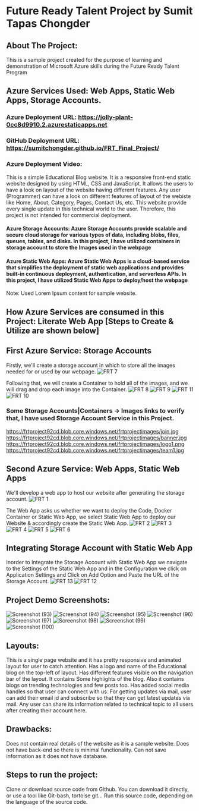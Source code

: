 # Future Ready Talent Project by Sumit Tapas Chongder

## About The Project:
 This is a sample project created for the purpose of learning and demonstration of Microsoft Azure skills during the Future Ready Talent Program

## Azure Services Used: Web Apps, Static Web Apps, Storage Accounts.
### Azure Deployment URL: https://jolly-plant-0cc8d9910.2.azurestaticapps.net
### GitHub Deployment URL: https://sumitchongder.github.io/FRT_Final_Project/
### Azure Deployment Video: 


This is a simple Educational Blog website. It is a responsive front-end static website designed by using HTML, CSS and JavaScript. It allows the users to have a look on layout of the website having different features. Any user (Programmer) can have a look on different features of layout of the webiste like Home, About, Category, Pages, Contact Us, etc.
This website provide every single update in this technical world to the user. 
Therefore, this project is not intended for commercial deployment.
#### Azure Storage Accounts: Azure Storage Accounts provide scalable and secure cloud storage for various types of data, including blobs, files, queues, tables, and disks. In this project, I have utilized containers in storage account to store the Images used in the webpage
#### Azure Static Web Apps: Azure Static Web Apps is a cloud-based service that simplifies the deployment of static web applications and provides built-in continuous deployment, authentication, and serverless APIs. In this project, I have utilized Static Web Apps to deploy/host the webpage
Note: Used Lorem Ipsum content for sample website.

## How Azure Services are consumed in this Project: Literate Web App [Steps to Create & Utilize are shown below]
## First Azure Service: Storage Accounts

Firstly, we'll create a storage account in which to store all the images needed for or used by our webpage.
![FRT 7](https://user-images.githubusercontent.com/77958774/227234439-178f62bf-8ca2-4eee-8e91-63bad58b288a.png)

Following that, we will create a Container to hold all of the images, and we will drag and drop each image into the Container.
![FRT 8](https://user-images.githubusercontent.com/77958774/227234636-c33e76d1-3492-4dc4-a0ec-d6bce18dedd8.png)
![FRT 9](https://user-images.githubusercontent.com/77958774/227234984-e30c60dc-c209-4bd8-8dbb-d99607f75676.png)
![FRT 11](https://user-images.githubusercontent.com/77958774/227235138-24fa3100-45fa-4536-b431-5fe21addcc33.png)
![FRT 10](https://user-images.githubusercontent.com/77958774/227235221-122ed3cd-807e-4275-bb61-f4cb83e70503.png)

### Some Storage Accounts|Containers -> Images links to verify that, I have used Storage Account Service in this Project.
 https://frtproject92cd.blob.core.windows.net/frtprojectimages/join.jpg   
 https://frtproject92cd.blob.core.windows.net/frtprojectimages/banner.jpg
 https://frtproject92cd.blob.core.windows.net/frtprojectimages/logo1.png
https://frtproject92cd.blob.core.windows.net/frtprojectimages/team1.jpg

## Second Azure Service: Web Apps, Static Web Apps

We'll develop a web app to host our website after generating the storage account.
![FRT 1](https://user-images.githubusercontent.com/77958774/227236657-b55173d0-154a-47c1-b6ce-c1c6cb67479c.png)

The Web App asks us whether we want to deploy the Code, Docker Container or Static Web App, we select Static Web App to deploy our Website & accordingly create the Static Web App.
![FRT 2](https://user-images.githubusercontent.com/77958774/227237622-cfc07c3f-168c-4116-87d2-24a73b7be849.png)
![FRT 3](https://user-images.githubusercontent.com/77958774/227237721-bfccebbe-bb78-4c81-86a3-de575c8bea43.png)
![FRT 4](https://user-images.githubusercontent.com/77958774/227238136-31a2a36e-be08-4f8f-8baf-df9e5fa4b1e2.png)
![FRT 5](https://user-images.githubusercontent.com/77958774/227238331-5f715e33-31b1-4316-a60a-9b0dfdfd4eea.png)
![FRT 6](https://user-images.githubusercontent.com/77958774/227238418-95a3aea8-7624-47ba-874c-b7a941c47e8a.png)

## Integrating Storage Account with Static Web App
Inorder to Integrate the Storage Account with Static Web App we navigate to the Settings of the Static Web App and in the Configuration we click on Application Settings and Click on Add Option and Paste the URL of the Storage Account.
![FRT 13](https://user-images.githubusercontent.com/77958774/227265203-3a4e1eb2-3f38-4578-b714-2730e1dbfbaf.png)
![FRT 12](https://user-images.githubusercontent.com/77958774/227263458-b0b7b7ec-25d8-4bc3-a09a-b3a5860ab09f.png)

## Project Demo Screenshots:
![Screenshot (93)](https://user-images.githubusercontent.com/77958774/227239584-69860598-c939-4742-b725-192493c31965.png)
![Screenshot (94)](https://user-images.githubusercontent.com/77958774/227239730-ac60c8c6-0616-4175-9a5f-bbcae33bf610.png)
![Screenshot (95)](https://user-images.githubusercontent.com/77958774/227239796-560ed3c7-8c1f-49a5-936e-373b1e647e05.png)
![Screenshot (96)](https://user-images.githubusercontent.com/77958774/227239814-8c637fba-4bf9-4ea5-9bc0-810a200eafeb.png)
![Screenshot (97)](https://user-images.githubusercontent.com/77958774/227239841-64eb63d2-696c-4153-8b8c-c5226b249494.png)
![Screenshot (98)](https://user-images.githubusercontent.com/77958774/227239876-d5b7c3fd-b12c-4e18-b963-2500ec52ebeb.png)
![Screenshot (99)](https://user-images.githubusercontent.com/77958774/227240017-d05ca115-94fd-4279-a9d0-bbd5b59a54c3.png)
![Screenshot (100)](https://user-images.githubusercontent.com/77958774/227240057-b808996b-0973-4204-a3df-0e109ac5e566.png)

## Layouts:
 This is a single page website and it has pretty responsive and animated layout for user to catch attention.
Has a logo and name of the Educational blog on the top-left of layout.
Has different features visible on the navigation bar of the layout.
It contains Some highlights of the blog.
Also it contains blogs on trending technologies and few posts too.
Has added social media handles so that user can connect with us.
For getting updates via mail, user can add their email id and subscribe so that they can get latest updates via mail.
Any user can share its information related to technical topic to all users after creating their account here.

## Drawbacks:
 Does not contain real details of the website as it is a sample website.
Does not have back-end so there is minimal functionality.
Can not save information as it does not have database.


## Steps to run the project:
 Clone or download source code from Github.
You can download it directly, or use a tool like Git-bash, tortoise git...
Run this source code, depending on the language of the source code.
